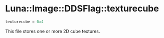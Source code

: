 # Luna::Image::DDSFlag::texturecube

```c++
texturecube = 0x4
```

This file stores one or more 2D cube textures. 

